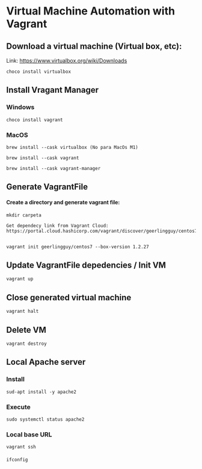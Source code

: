 # Virtual Machine Automation with Vagrant


## Download a virtual machine (Virtual box, etc):

Link: 
https://www.virtualbox.org/wiki/Downloads
    
    choco install virtualbox

## Install Vragant Manager
    
### Windows

    choco install vagrant

### MacOS
    brew install --cask virtualbox (No para MacOs M1)

    brew install --cask vagrant
    
    brew install --cask vagrant-manager


## Generate VagrantFile
####  Create a directory and generate vagrant file:

    mkdir carpeta

    Get dependecy link from Vagrant Cloud: 
    https://portal.cloud.hashicorp.com/vagrant/discover/geerlingguy/centos7


    vagrant init geerlingguy/centos7 --box-version 1.2.27

## Update VagrantFile depedencies / Init VM
    vagrant up

## Close generated virtual machine
    vagrant halt


## Delete VM
    vagrant destroy



## Local Apache server
### Install    
    sud-apt install -y apache2

### Execute
    sudo systemctl status apache2

### Local base URL 
    vagrant ssh
####
    ifconfig 





